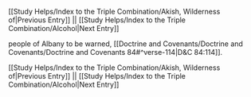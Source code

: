 [[Study Helps/Index to the Triple Combination/Akish, Wilderness of|Previous Entry]]  ||  [[Study Helps/Index to the Triple Combination/Alcohol|Next Entry]]

 people of Albany to be warned, [[Doctrine and Covenants/Doctrine and Covenants/Doctrine and Covenants 84#^verse-114|D&C 84:114]].

[[Study Helps/Index to the Triple Combination/Akish, Wilderness of|Previous Entry]]  ||  [[Study Helps/Index to the Triple Combination/Alcohol|Next Entry]]